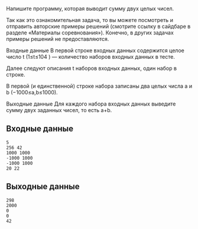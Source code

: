 Напишите программу, которая выводит сумму двух целых чисел.

Так как это ознакомительная задача, то вы можете посмотреть и отправить авторские примеры решений (смотрите ссылку в сайдбаре в разделе «Материалы соревнования»). Конечно, в других задачах примеры решений не предоставляются.

Входные данные
В первой строке входных данных содержится целое число t
 (1≤t≤104
) — количество наборов входных данных в тесте.

Далее следуют описания t
 наборов входных данных, один набор в строке.

В первой (и единственной) строке набора записаны два целых числа a
 и b
 (−1000≤a,b≤1000).

Выходные данные
Для каждого набора входных данных выведите сумму двух заданных чисел, то есть a+b.

## Входные данные
```
5
256 42
1000 1000
-1000 1000
-1000 1000
20 22
```
## Выходные данные
```
298
2000
0
0
42

```